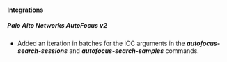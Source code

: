 
#### Integrations
##### Palo Alto Networks AutoFocus v2
- Added an iteration in batches for the IOC arguments in the ***autofocus-search-sessions*** and ***autofocus-search-samples*** commands.
